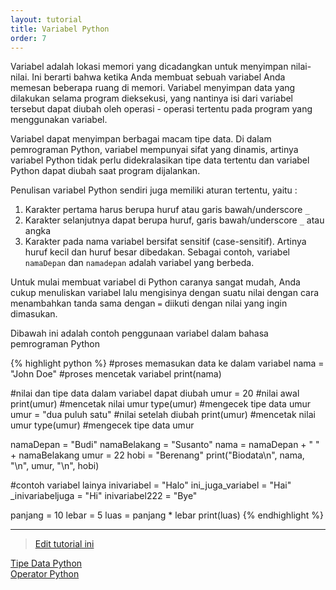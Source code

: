 ```yaml
---
layout: tutorial
title: Variabel Python
order: 7
---
```


Variabel adalah lokasi memori yang dicadangkan untuk menyimpan nilai-nilai. Ini berarti bahwa ketika Anda membuat sebuah variabel Anda memesan beberapa ruang di memori. Variabel menyimpan data yang dilakukan selama program dieksekusi, yang nantinya isi dari variabel tersebut dapat diubah oleh operasi - operasi tertentu pada program yang menggunakan variabel.

Variabel dapat menyimpan berbagai macam tipe data. Di dalam pemrograman Python, variabel mempunyai sifat yang dinamis, artinya variabel Python tidak perlu didekralasikan tipe data tertentu dan variabel Python dapat diubah saat program dijalankan.


Penulisan variabel Python sendiri juga memiliki aturan tertentu, yaitu :
1. Karakter pertama harus berupa huruf atau garis bawah/underscore `_`
2. Karakter selanjutnya dapat berupa huruf, garis bawah/underscore `_` atau angka
3. Karakter pada nama variabel bersifat sensitif (case-sensitif). Artinya huruf kecil dan huruf besar dibedakan. Sebagai contoh, variabel `namaDepan` dan `namadepan` adalah variabel yang berbeda.

Untuk mulai membuat variabel di Python caranya sangat mudah, Anda cukup menuliskan variabel lalu mengisinya dengan suatu nilai dengan cara menambahkan tanda sama dengan `=` diikuti dengan nilai yang ingin dimasukan.

Dibawah ini adalah contoh penggunaan variabel dalam bahasa pemrograman Python



{% highlight python %}
#proses memasukan data ke dalam variabel
nama = "John Doe"
#proses mencetak variabel
print(nama)

#nilai dan tipe data dalam variabel  dapat diubah
umur = 20               #nilai awal
print(umur)             #mencetak nilai umur
type(umur)              #mengecek tipe data umur
umur = "dua puluh satu" #nilai setelah diubah
print(umur)             #mencetak nilai umur
type(umur)              #mengecek tipe data umur

namaDepan = "Budi"
namaBelakang = "Susanto"
nama = namaDepan + " " + namaBelakang
umur = 22
hobi = "Berenang"
print("Biodata\n", nama, "\n", umur, "\n", hobi)

#contoh variabel lainya
inivariabel = "Halo"
ini_juga_variabel = "Hai"
_inivariabeljuga = "Hi"
inivariabel222 = "Bye" 

panjang = 10
lebar = 5
luas = panjang * lebar
print(luas)
{% endhighlight %}

---
> [Edit tutorial ini](https://github.com/belajarpythoncom/belajarpythoncom.github.io/edit/master/tutorials/variabel-python.md)

<div class="row navigation-tutorial">
    <div class="col-md-6 prev-tutorial">
        <a href="/tutorial/tipe-data-python"><i class="fas fa-arrow-circle-left"></i>Tipe Data Python</a>
    </div>
    <div class="col-md-6 next-tutorial">
        <a href="/tutorial/operator-python" class="hoverable">Operator Python<i class="fas fa-arrow-circle-right"></i></a>
    </div>
</div>
